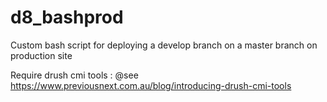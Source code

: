 # d8_bashprod
Custom bash script for deploying a develop branch on a master branch on production site

Require drush cmi tools : @see https://www.previousnext.com.au/blog/introducing-drush-cmi-tools
